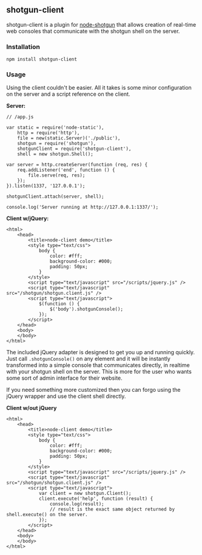 ## shotgun-client

shotgun-client is a plugin for [node-shotgun](https://github.com/Chevex/node-shotgun) that allows creation of real-time web consoles that communicate with the shotgun shell on the server.

### Installation

    npm install shotgun-client
    
### Usage

Using the client couldn't be easier. All it takes is some minor configuration on the server and a script reference on the client.

**Server:**

    // /app.js
    
    var static = require('node-static'),
        http = require('http'),
        file = new(static.Server)('./public'),
        shotgun = require('shotgun'),
        shotgunClient = require('shotgun-client'),
        shell = new shotgun.Shell();
    
    var server = http.createServer(function (req, res) {
        req.addListener('end', function () {
            file.serve(req, res);
        });
    }).listen(1337, '127.0.0.1');
    
    shotgunClient.attach(server, shell);
    
    console.log('Server running at http://127.0.0.1:1337/');
    
**Client w/jQuery:**

    <html>
        <head>
            <title>node-client demo</title>
            <style type="text/css">
                body {
                    color: #fff;
                    background-color: #000;
                    padding: 50px;
                }
            </style>
            <script type="text/javascript" src="/scripts/jquery.js" />
            <script type="text/javascript" src="/shotgun/shotgun.client.js" />
            <script type="text/javascript">
                $(function () {
                    $('body').shotgunConsole();
                });
            </script>
        </head>
        <body>
        </body>
    </html>

The included jQuery adapter is designed to get you up and running quickly. Just call `.shotgunConsole()` on any element and it will be instantly transformed into a simple console that communicates directly, in realtime with your shotgun shell on the server. This is more for the user who wants some sort of admin interface for their website.

If you need something more customized then you can forgo using the jQuery wrapper and use the client shell directly.

**Client w/out jQuery**

    <html>
        <head>
            <title>node-client demo</title>
            <style type="text/css">
                body {
                    color: #fff;
                    background-color: #000;
                    padding: 50px;
                }
            </style>
            <script type="text/javascript" src="/scripts/jquery.js" />
            <script type="text/javascript" src="/shotgun/shotgun.client.js" />
            <script type="text/javascript">
                var client = new shotgun.Client();
                client.execute('help', function (result) {
                    console.log(result);
                    // result is the exact same object returned by shell.execute() on the server.
                });
            </script>
        </head>
        <body>
        </body>
    </html>

